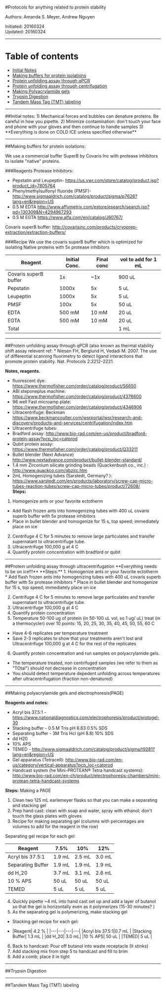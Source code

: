 #Protocols for anything related to protein stability     


Authors: Amanda S. Meyer, Andrew Nguyen     

Initiated: 20160324      
Updated: 20160324
 
------

# Table of contents
- [Initial Notes](#id-section1)
- [Making buffers for protein isolations](#id-section2)
- [Protein unfolding assay through qPCR](#id-section3)
- [Protein unfolding assay through centrifugation](#id-section4)
- [Making Polyacrylamide gels](#id-section5)
- [Trypsin Digestion](#id-section6)
- [Tandem Mass Tag (TMT) labeling](#id-section7)
 

------
<div id='id-section1'/>
##Initial notes:    
1) Mechanical forces and bubbles can denature proteins. Be careful in how you pipette.     
2) Minimize contamination: don't touch your face and phone with your gloves and then continue to handle samples   
3) **Everything is done on COLD ICE unless specified otherwise**

------

<div id='id-section2'/>
##Making buffers for protein isolations: 

We use a commercial buffer SuperB by Covaris Inc with protease inhibitors to isolate "native" proteins. 

###Reagents
Protease Inhibitors:   
* Pepstatin and Leupeptin- https://us.vwr.com/store/catalog/product.jsp?product_id=7805764           
* Phenylmethylsulfonyl fluoride (PMSF)- http://www.sigmaaldrich.com/catalog/product/sigma/p7626?lang=en&region=US          
* 0.5 M EDTA  http://www.affymetrix.com/estore/esearch/search.jsp?pd=130309&N=4294967293    
* 0.5 M EGTA  https://www.alfa.com/en/catalog/J60767/     

Covaris superB buffer: http://covarisinc.com/products/cryoprep-extraction/extraction-buffers/     


###Recipe
We use the covaris superB buffer which is optimized for isolating Native proteins with 5x protease inhibitors    


|Reagent| Initial Conc.| Final conc| vol to add for 1 mL |
|---|---|---|---|
|Covaris superB buffer|1x | ~1x| 900 uL|
|Pepstatin|1000x|5x|5 uL|
|Leupeptin|1000x|5x|5 uL |
|PMSF|100x| 5x| 50 uL||
|EDTA|500 mM|10 mM|20 uL|
|EGTA|500 mM|10 mM|20 uL|
Total|||1 mL|

------

<div id='id-section3'/>
##Protein unfolding assay through qPCR (also known as thermal stability shift assay
relevent ref:
 * Niesen FH, Berglund H, Vedadi M. 2007. The use of differential scanning fluorimetry to detect ligand interactions that promote protein stability. Nat. Protocols 2:2212–2221.

**Notes, reagents.**     
 * fluorescent dye: https://www.thermofisher.com/order/catalog/product/S6650
 * ABI steponeplus machine: https://www.thermofisher.com/order/catalog/product/4376600      
 * 96 well Fast microamp plate: https://www.thermofisher.com/order/catalog/product/4346906      
 * Ultracentrifuge: Beckman https://www.beckmancoulter.com/wsrportal/wsr/research-and-discovery/products-and-services/centrifugation/index.htm    
 * Ultracentrifuge tubes:   
 * Bradford assay: http://www.bio-rad.com/en-us/product/bradford-protein-assay?pcp_loc=catprod    
 * Qubit protein assay: https://www.thermofisher.com/order/catalog/product/Q33211    
 * Bullet blender (Next Advance)  http://www.nextadvance.com/product/bullet-blender-standard/    
 * 1.4 mm Zirconium silicate grinding beads (Quackenbush co., inc.) : http://www.quackco.com/qbzirc.htm      
 * 2mL Homogenizing tubes (Sarstedt, Germany? ): https://www.sarstedt.com/en/products/laboratory/screw-cap-micro-tubes-reaction-tubes/screw-cap-micro-tubes/product/72608/     
**Steps:**    

1. Homogenize ants or your favorite ectotherm    
 * Add flash frozen ants into homogenizing tubes with 400 uL covaris superb buffer with 5x protease inhibitors   
 * Place in bullet blender and homogenize for 15 s, top speed; immediately place on ice    

2. Centrifuge 4 C for 5 minutes to remove large particulates and transfer supernatant to ultracentrifuge tube.     
3. Ultracentrifuge 100,000 g at 4 C     
4. Quantify protein concentration  with bradford or qubit     


------

<div id='id-section4'/>
##Protein unfolding assay through ultracentrifugation       
**Everything needs to be on ice!!!**     
**Steps:**         
1. Homogenize ants or your favorite ectotherm    
 * Add flash frozen ants into homogenizing tubes with 400 uL covaris superb buffer with 5x protease inhibitors   
 * Place in bullet blender and homogenize for 15 s, top speed; immediately place on ice      

2. Centrifuge 4 C for 5 minutes to remove large particulates and transfer supernatant to ultracentrifuge tube.     
3. Ultracentrifuge 100,000 g at 4 C        
4. Quantify protein concentration        
5. Temperature 50-100 ug of protein (in 50-100 uL vol, so 1 ug/ uL)  treat (in a thermocycler) over 10 points: 15, 20, 25, 30, 35, 40, 45, 50, 55, 60 C      
 * Have 4-6 replicates per temperature treatment    
 * Save 2-3 replicates to show that your treatments aren't lost and Ultracentrifuge 100,000 g at 4 C  for the rest of the replicates      
6. Quantify protein concentration and run samples on polyacrylamide gels.    
 * The temperature treated, non centrifuged samples (we refer to them as "TOtal") should not decrease in concentration      
 * You should detect temperature depedent unfolding across temperatures after ultracentrifugation (fraction non-denatured)       
 


------
<div id='id-section5'/>
##Making polyacrylamide gels and electrophoresis(PAGE)     

**Reagents and notes:**     

* Acryl bis 37.5:1 - https://www.nationaldiagnostics.com/electrophoresis/product/protogel-30     
* Stacking buffer - 0.5 M Tris pH 6.83 0.5% SDS
* Separating buffer - 3M Tris Hcl (pH 8.8) 10% SDS   
* dd H20 
* 10% APS   
* TEMED - http://www.sigmaaldrich.com/catalog/product/sigma/t9281?lang=en&region=US    
* Gel apparatus (Tetracell): http://www.bio-rad.com/en-us/category/vertical-apparatus?pcp_loc=catprod     
* Handcast system (he Mini-PROTEAN® Tetra handcast systems): http://www.bio-rad.com/en-ch/product/electrophoresis-chambers/mini-protean-tetra-handcast-systems    

 
**Steps:**
Making a PAGE     

1. Clean two 125 mL earlemeyer flasks so that you can make a separating and stacking gel
2. Prep hand cast: clean with soap and water, spray with ethanol; don't touch the glass plates with gloves
3. Recipe for making separating gel (columns with percentages are volumes to add for the reagent in the row) 

Separating gel recipe for each gel: 

|Reagent| 7.5% | 10%| 12%|
|---|---|---|---|
|Acryl bis 37.5:1|1.9 mL |2.5 mL |3.0 mL|
|Separating Buffer| 1.9 mL | 1.9 mL| 1.9 mL|
|dd H_20| 3.7 mL| 3.1 mL| 2.6 mL|
|10 % APS| 50 uL | 50 uL| 50 uL|
|TEMED| 5 uL | 5 uL| 5 uL|

4. Quickly pipette ~4 mL into hand cast set up and add a layer of butanol so that the gel is horizontally even as it polymerizes (15-30 minutes? ) 
5. As the separating gel is polymerizing, make stacking gel  
* Stacking gel recipe for each gel: 

* |Reagent| 4.2 % |
|---|---|---|---|
|Acryl bis 37.5:1|0.7 mL |
|Stacking Buffer| 1.3 mL | 
|dd H_20| 3.0 mL| 
|10 % APS| 50 uL | 
|TEMED| 5 uL | 

6. Back to handcast: Pour off butanol into waste receptacle (It stinks)     
7. Add stacking mix from step 5 to handcast and fill to brim    
8. Add a comb; place it in tight        
------



<div id='id-section6'/>
##Trypsin Digestion


------


<div id='id-section7'/>
##Tandem Mass Tag (TMT) labeling
